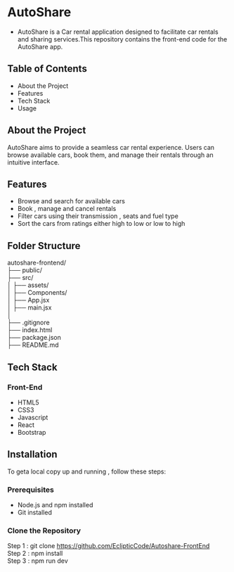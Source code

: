 # AutoShare
- AutoShare is a Car rental application designed to facilitate car rentals and sharing services.This repository contains the front-end code for the AutoShare app.


## Table of Contents
- About the Project
- Features
- Tech Stack
- Usage


## About the Project
AutoShare aims to provide a seamless car rental experience. Users can browse available cars, book them, and manage their rentals through an intuitive interface.


## Features
- Browse and search for available cars
- Book , manage and cancel rentals
- Filter cars using their transmission , seats and fuel type
- Sort the cars from ratings either high to low or low to high


## Folder Structure
autoshare-frontend/   
├── public/   
├── src/   
│   ├── assets/   
│   ├── Components/   
│   ├── App.jsx   
│   ├── main.jsx      
│       
├── .gitignore   
├── index.html   
├── package.json   
├── README.md   


## Tech Stack

### Front-End
- HTML5
- CSS3
- Javascript
- React
- Bootstrap


## Installation 
To geta local copy up and running , follow these steps:

### Prerequisites
- Node.js and npm installed
- Git installed 

### Clone the Repository
Step 1 : git clone https://github.com/EclipticCode/Autoshare-FrontEnd   
Step 2 : npm install   
Step 3 : npm run dev
